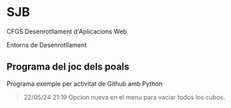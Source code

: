 # SJB

CFGS Desenrotllament d'Aplicacions Web

Entorns de Desenrotllament

## Programa del joc dels poals

Programa exemple per activitat de Github amb Python
>22/05/24 21:19 Opcion nueva en el menu para vaciar todos los cubos.
